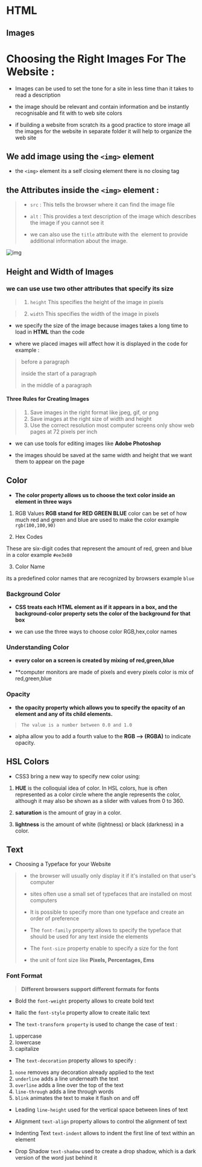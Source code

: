 # HTML

## Images

# Choosing the Right Images For The Website :

* Images can be used to set the tone for a site in less time than it takes to read a description

* the image should be relevant and contain information and be instantly recognisable and fit with to web site colors

* if building a website from scratch its a good practice to store image all the images for the website in separate folder 
it will help to organize the web site 

## We add image using the `<img>` element 

* the `<img>` element its a self closing element there is no closing tag

## the Attributes inside the `<img>` element :

> * `src` : This tells the browser where it can find the image file
>
> * `alt` : This provides a text description of the image which describes the image if you cannot see it
>
> * we can also use the `title` attribute with the <img> element to provide additional information about the image.

![img](https://easytolearning.com/ck_files/files/html-image-tag.png)

## Height and Width of Images

### we can use use two other attributes that specify its size

> 1. `height` This specifies the height of the image in pixels 

> 2. `width` This specifies the width of the image in pixels

* we specify the size of the image because images takes a long time to load in **HTML** than the code 

* where we placed images will affect how it is displayed in the code for example :
>  before a paragraph
>
> inside the start of a paragraph
>
> in the middle of a paragraph

#### Three Rules for Creating Images

> 1. Save images in the right format like jpeg, gif, or png
> 2. Save images at the right size of width and height
> 3. Use the correct resolution most computer screens only show web pages at 72 pixels per inch

* we can use tools for editing images like **Adobe Photoshop**

* the images should be saved at the same width and height that we want them to appear on the page

## Color 


* **The color property allows us to choose the text color inside an element in three ways**
1. RGB Values
  **RGB stand for RED GREEN BLUE**
color can be set of how much red and green and blue are used to make the color example `rgb(100,100,90)`

2. Hex Codes

These are six-digit codes that represent the amount of red, green and blue in a color example `#ee3e80`

3. Color Name 

its a predefined color names that are recognized by browsers example `blue`

### Background Color

* **CSS treats each HTML element as if it appears in a box, and the background-color property sets the color of 
the background for that box**

* we can use the three ways to choose color RGB,hex,color names

### Understanding Color

* **every color on a screen is created by mixing of red,green,blue**

* **computer monitors are made of pixels and every pixels color is mix of red,green,blue

### Opacity

* **the opacity property which allows you to specify the opacity of an element and any of its child elements.**

> `The value is a number between 0.0 and 1.0`

* alpha allow you to add a fourth value to the **RGB --> (RGBA)** to indicate opacity.

## HSL Colors

* CSS3 bring a new way to specify new color using:

1. **HUE** is the colloquial idea of color. In HSL colors, hue is often represented as a color circle where the angle represents the
color, although it may also be shown as a slider with values from 0 to 360.

2. **saturation** is the amount of gray in a color.

3. **lightness** is the amount of white (lightness) or black (darkness) in a color.

## Text 

* Choosing a Typeface for your Website

> * the browser will usually only display it if it's installed on that user's computer
>
> * sites often use a small set of typefaces that are installed on most computers
>
> * It is possible to specify more than one typeface and create an order of preference
>
> * The `font-family` property allows to specify the typeface that should be used for any text inside the elements
>
> * The `font-size` property enable to specify a size for the font
>
> * the unit of font size like **Pixels, Percentages, Ems**

### Font Format

> **Different browsers support different formats for fonts**

* Bold the `font-weight` property allows to create bold text

* Italic the `font-style` property allow to create italic text

* The `text-transform property` is used to change the case of text :
1. uppercase
2. lowercase
3. capitalize

* The `text-decoration` property allows to specify :
1. `none` removes any decoration already applied to the text
2. `underline` adds a line underneath the text
3. `overline` adds a line over the top of the text
4. `line-through` adds a line through words
5. `blink` animates the text to make it flash on and off 

* Leading `line-height` used for the vertical space between lines of text

* Alignment `text-align` property allows to control the alignment of text

* Indenting Text `text-indent` allows to indent the first line of text within an element

* Drop Shadow `text-shadow` used to create a drop shadow, which is a dark version of the word just behind it
